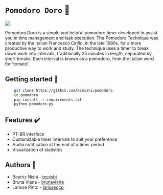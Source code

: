 # `Pomodoro Doro` :tomato:

![](https://github.com/bcnishi/pomodoro/tree/master/images/pomodoro_logo.png)

Pomodoro Doro is a simple and helpful pomodoro timer developed to assist you in time management and task execution. 
The Pomodoro Technique was created by the italian Francesco Cirillo, in the late 1980s, for a more productive way to work  and study. 
The technique uses a timer to break down work into intervals, traditionally 25 minutes in length, separated by short breaks. 
Each interval is known as a pomodoro, from the Italian word for 'tomato'.

## Getting started :tada:

```bash
    git clone https://github.com/bcnishi/pomodoro
    cd pomodoro
    pip install -r requirements.txt
    python pomodoro.py
```
## Features :heavy_check_mark:

* PT-BR interface
* Customizable timer intervals to suit your preference
* Audio notification at the end of a timer period
* Visualization of statistics

## Authors :rainbow:

* Beatriz Nishi - [bcnishi](https://github.com/bcnishi)
* Bruna Viana -  [brunaviana](https://github.com/brunaviana)
* Larisse Pinto - [larissegcp](https://github.com/larissegcp)
